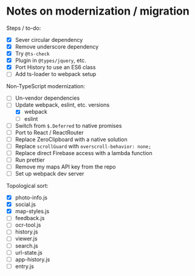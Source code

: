 # Notes on modernization / migration

Steps / to-do:

- [x] Sever circular dependency
- [x] Remove underscore dependency
- [x] Try `@ts-check`
- [x] Plugin in `@types/jquery`, etc.
- [x] Port History to use an ES6 class
- [ ] Add ts-loader to webpack setup

Non-TypeScript modernization:

- [ ] Un-vendor dependencies
- [ ] Update webpack, eslint, etc. versions
  - [x] webpack
  - [ ] eslint
- [ ] Switch from `$.Deferred` to native promises
- [ ] Port to React / ReactRouter
- [ ] Replace ZeroClipboard with a native solution
- [ ] Replace `scrollGuard` with `overscroll-behavior: none;`
- [ ] Replace direct Firebase access with a lambda function
- [ ] Run prettier
- [ ] Remove my maps API key from the repo
- [ ] Set up webpack dev server

Topological sort:

- [x] photo-info.js
- [x] social.js
- [x] map-styles.js
- [ ] feedback.js
- [ ] ocr-tool.js
- [ ] history.js
- [ ] viewer.js
- [ ] search.js
- [ ] url-state.js
- [ ] app-history.js
- [ ] entry.js

